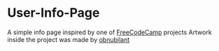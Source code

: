 # User-Info-Page
A simple info page inspired by one of [FreeCodeCamp](https://www.freecodecamp.org/learn) projects 
Artwork inside the project was made by [obnubilant](https://www.instagram.com/obnubilant/)
